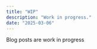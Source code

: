 ```yaml
---
title: "WIP"
description: "Work in progress."
date: "2025-03-06"
---
```


Blog posts are work in progress
